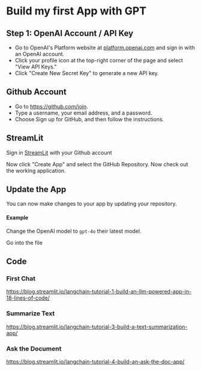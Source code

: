 # Build my first App with GPT

## Step 1: OpenAI Account / API Key
- Go to OpenAI's Platform website at [platform.openai.com](https://platform.openai.com/account/api-keys) and sign in with an OpenAI account.
- Click your profile icon at the top-right corner of the page and select "View API Keys."
- Click "Create New Secret Key" to generate a new API key.

## Github Account
- Go to https://github.com/join.
- Type a username, your email address, and a password.
- Choose Sign up for GitHub, and then follow the instructions.

## StreamLit
Sign in [StreamLit](https://share.streamlit.io/) with your Github account

Now click "Create App" and select the GitHub Repository.
Now check out the working application.

## Update the App
You can now make changes to your app by updating your repository.

#### Example
Change the OpenAI model to `gpt-4o` their latest model.

Go into the file 




## Code

### First Chat
https://blog.streamlit.io/langchain-tutorial-1-build-an-llm-powered-app-in-18-lines-of-code/

### Summarize Text
https://blog.streamlit.io/langchain-tutorial-3-build-a-text-summarization-app/

### Ask the Document
https://blog.streamlit.io/langchain-tutorial-4-build-an-ask-the-doc-app/
